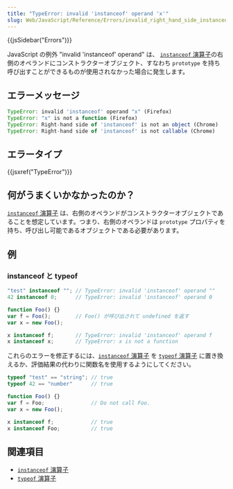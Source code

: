 ```yaml
---
title: "TypeError: invalid 'instanceof' operand 'x'"
slug: Web/JavaScript/Reference/Errors/invalid_right_hand_side_instanceof_operand
---
```


{{jsSidebar("Errors")}}

JavaScript の例外 "invalid 'instanceof' operand" は、 [`instanceof` 演算子](/ja/docs/Web/JavaScript/Reference/Operators/instanceof)の右側のオペランドにコンストラクターオブジェクト、すなわち `prototype` を持ち呼び出すことができるものが使用されなかった場合に発生します。

## エラーメッセージ

```js
TypeError: invalid 'instanceof' operand "x" (Firefox)
TypeError: "x" is not a function (Firefox)
TypeError: Right-hand side of 'instanceof' is not an object (Chrome)
TypeError: Right-hand side of 'instanceof' is not callable (Chrome)
```

## エラータイプ

{{jsxref("TypeError")}}

## 何がうまくいかなかったのか？

[`instanceof` 演算子](/ja/docs/Web/JavaScript/Reference/Operators/instanceof) は、右側のオペランドがコンストラクターオブジェクトであることを想定しています。つまり、右側のオペランドは `prototype` プロパティを持ち、呼び出し可能であるオブジェクトである必要があります。

## 例

### instanceof と typeof

```js example-bad
"test" instanceof ""; // TypeError: invalid 'instanceof' operand ""
42 instanceof 0;      // TypeError: invalid 'instanceof' operand 0

function Foo() {}
var f = Foo();        // Foo() が呼び出されて undefined を返す
var x = new Foo();

x instanceof f;       // TypeError: invalid 'instanceof' operand f
x instanceof x;       // TypeError: x is not a function
```

これらのエラーを修正するには、[`instanceof` 演算子](/ja/docs/Web/JavaScript/Reference/Operators/instanceof) を [`typeof` 演算子](/ja/docs/Web/JavaScript/Reference/Operators/typeof) に置き換えるか、評価結果の代わりに関数名を使用するようにしてください。

```js example-good
typeof "test" == "string"; // true
typeof 42 == "number"      // true

function Foo() {}
var f = Foo;               // Do not call Foo.
var x = new Foo();

x instanceof f;            // true
x instanceof Foo;          // true
```

## 関連項目

- [`instanceof` 演算子](/ja/docs/Web/JavaScript/Reference/Operators/instanceof)
- [`typeof` 演算子](/ja/docs/Web/JavaScript/Reference/Operators/typeof)

